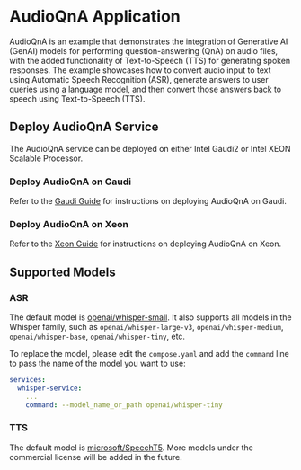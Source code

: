 # AudioQnA Application

AudioQnA is an example that demonstrates the integration of Generative AI (GenAI) models for performing question-answering (QnA) on audio files, with the added functionality of Text-to-Speech (TTS) for generating spoken responses. The example showcases how to convert audio input to text using Automatic Speech Recognition (ASR), generate answers to user queries using a language model, and then convert those answers back to speech using Text-to-Speech (TTS).

## Deploy AudioQnA Service

The AudioQnA service can be deployed on either Intel Gaudi2 or Intel XEON Scalable Processor.

### Deploy AudioQnA on Gaudi

Refer to the [Gaudi Guide](./docker/gaudi/README.md) for instructions on deploying AudioQnA on Gaudi.

### Deploy AudioQnA on Xeon

Refer to the [Xeon Guide](./docker/xeon/README.md) for instructions on deploying AudioQnA on Xeon.

## Supported Models

### ASR

The default model is [openai/whisper-small](https://huggingface.co/openai/whisper-small). It also supports all models in the Whisper family, such as `openai/whisper-large-v3`, `openai/whisper-medium`, `openai/whisper-base`, `openai/whisper-tiny`, etc.

To replace the model, please edit the `compose.yaml` and add the `command` line to pass the name of the model you want to use:

```yml
services:
  whisper-service:
    ...
    command: --model_name_or_path openai/whisper-tiny
```

### TTS

The default model is [microsoft/SpeechT5](https://huggingface.co/microsoft/speecht5_tts). More models under the commercial license will be added in the future.
